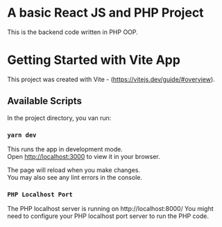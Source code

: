 # A basic React JS and PHP Project
This is the backend code written in PHP OOP.

# Getting Started with Vite App

This project was created with Vite - (https://vitejs.dev/guide/#overview).

## Available Scripts

In the project directory, you van run:

### `yarn dev`

This runs the app in development mode.\
Open [http://localhost:3000](http://localhost:3000) to view it in your browser.

The page will reload when you make changes.\
You may also see any lint errors in the console.

### `PHP Localhost Port`

The PHP localhost server is running on http://localhost:8000/
You might need to configure your PHP localhost port server to run the PHP code.
